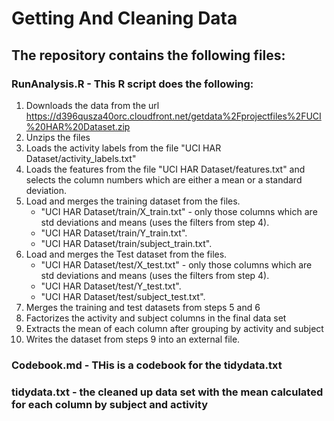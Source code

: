 # Getting And Cleaning Data
## The repository contains the following files:
### RunAnalysis.R - This R script does the following:
1. Downloads the data from the url https://d396qusza40orc.cloudfront.net/getdata%2Fprojectfiles%2FUCI%20HAR%20Dataset.zip
2. Unzips the files
3. Loads the activity labels from the file "UCI HAR Dataset/activity_labels.txt"
4. Loads the features from the file "UCI HAR Dataset/features.txt" and selects the column numbers which are either a mean or a standard deviation. 
5. Load and merges the training dataset from the files. 
    * "UCI HAR Dataset/train/X_train.txt" - only those columns which are std deviations and means (uses the filters from step 4). 
    * "UCI HAR Dataset/train/Y_train.txt".   
    * "UCI HAR Dataset/train/subject_train.txt". 
6. Load and merges the Test dataset from the files. 
    * "UCI HAR Dataset/test/X_test.txt" - only those columns which are std deviations and means (uses the filters from step 4). 
    * "UCI HAR Dataset/test/Y_test.txt". 
    * "UCI HAR Dataset/test/subject_test.txt". 
7. Merges the training and test datasets from steps 5 and 6
8. Factorizes the activity and subject columns in the final data set
9. Extracts the mean of each column after grouping by activity and subject 
10. Writes the dataset from steps 9 into an external file. 


### Codebook.md - THis is a codebook for the tidydata.txt

### tidydata.txt - the cleaned up data set with the mean calculated for each column by subject and activity
